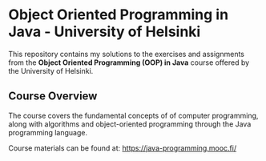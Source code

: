 # Object Oriented Programming in Java - University of Helsinki

This repository contains my solutions to the exercises and assignments from the **Object Oriented Programming (OOP) in Java** course offered by the University of Helsinki.

## Course Overview

The course covers the fundamental concepts of of computer programming, along with algorithms and object-oriented programming through the Java programming language. 

Course materials can be found at:
https://java-programming.mooc.fi/

